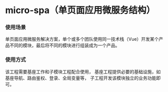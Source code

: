 # micro-spa（单页面应用微服务结构）

### 使用场景
单页面应用微服务解决方案，单个或多个团队使用同一技术栈（Vue）开发某个产品不同的模块，最后将不同的模块进行组装成为一个产品。

### 使用方式
该工程需要基座工作和子模块工程配合使用，
基座工程提供必要的基础设施，如基座导航、路由鉴权、登录、全局变量等，
子工程开发该模块独立的业务功能即可。
